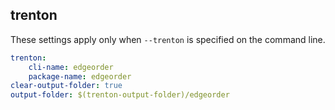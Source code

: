 
## trenton

These settings apply only when `--trenton` is specified on the command line.

``` yaml $(trenton)
trenton:
    cli-name: edgeorder
    package-name: edgeorder
clear-output-folder: true
output-folder: $(trenton-output-folder)/edgeorder
```
